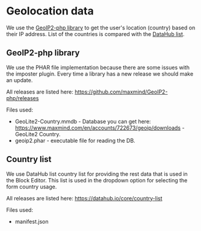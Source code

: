 # Geolocation data

We use the [GeoIP2-php library](https://github.com/maxmind/GeoIP2-php) to get the user's location (country) based on their IP address. List of the countries is compared with the [DataHub list](https://datahub.io/core/country-list).

## GeoIP2-php library

We use the PHAR file implementation because there are some issues with the imposter plugin.
Every time a library has a new release we should make an update.

All releases are listed here: https://github.com/maxmind/GeoIP2-php/releases

Files used:

- GeoLite2-Country.mmdb - Database you can get here: https://www.maxmind.com/en/accounts/722673/geoip/downloads - GeoLite2 Country.
- geoip2.phar - executable file for reading the DB.

## Country list

We use DataHub list country list for providing the rest data that is used in the Block Editor. This list is used in the dropdown option for selecting the form country usage.

All releases are listed here: https://datahub.io/core/country-list

Files used:

- manifest.json
